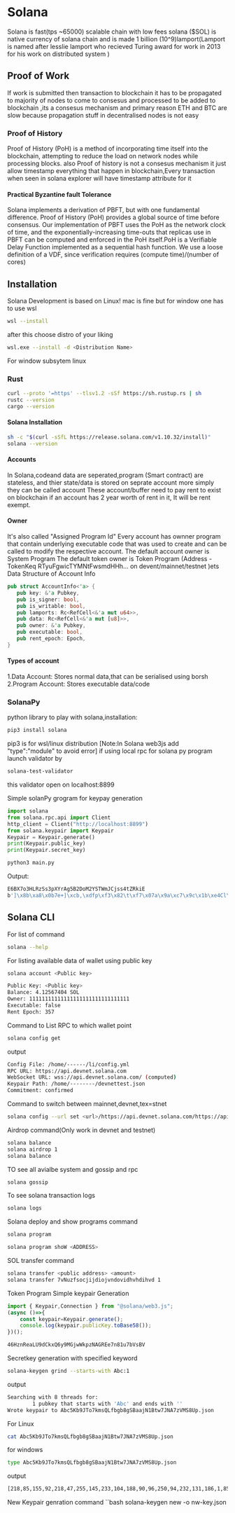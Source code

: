 # Solana

Solana is fast(tps  ~65000) scalable chain with low fees solana ($SOL) is native currency of solana chain  and is made 1 billion (10^9)lamport(Lamport is named after lesslie lamport who recieved Turing award for work in 2013 for his work on distributed system )

## Proof of Work

If work is submitted then transaction to blockchain it has to be propagated  to majority of nodes to come to consesus and processed to be added to blockchain ,its  a consesus mechanism  and primary reason ETH and BTC are slow because propagation  stuff in decentralised nodes is not easy

### Proof of History

Proof of History (PoH) is a method of incorporating time itself into the blockchain, attempting to reduce the load on network nodes while processing blocks. also Proof of history is not a consesus mechanism it just allow timestamp everything that happen in blockchain,Every transaction when seen in solana explorer will have timestamp attribute for it

#### Practical Byzantine fault Tolerance

Solana implements a derivation of PBFT, but with one fundamental difference. Proof of History (PoH) provides a global source of time before consensus. Our implementation of PBFT uses the PoH as the network clock of time, and the exponentially-increasing time-outs that replicas use in PBFT can be computed and enforced in the PoH itself.PoH is a Verifiable Delay Function implemented as a sequential hash function. We use a loose definition of a VDF, since verification requires (compute time)/(number of cores)

## Installation

Solana Development is based on Linux! mac is fine but for window one has to use wsl

```bash
wsl --install
```

after this choose distro of your liking

```bash
wsl.exe --install -d <Distribution Name>
```

For window subsytem linux

### Rust

```bash
curl --proto '=https' --tlsv1.2 -sSf https://sh.rustup.rs | sh
rustc --version
cargo --version
```

#### Solana Installation

```bash
sh -c "$(curl -sSfL https://release.solana.com/v1.10.32/install)"
solana --version
```

#### Accounts

In Solana,codeand data are seperated,program (Smart contract) are stateless,
and thier state/data is stored on seprate account more simply they can be called account
These account/buffer need to pay rent to exist on blockchain if an account has 2 year worth of rent in it, It will be rent exempt.

#### Owner

It's also called "Assigned Program Id"
 Every account has ownner program that contain underlying executable code that was used to create and can be called to modify the respective account.
 The default account owner is System Program
 The default token owner is Token Program
 (Address -TokenKeq RTyuFgwicTYMNtFwsmdHHh... on devent/mainnet/testnet )ets
 Data Structure of Account Info

 ```Rust
 pub struct AccountInfo<'a> {
    pub key: &'a Pubkey,
    pub is_signer: bool,
    pub is_writable: bool,
    pub lamports: Rc<RefCell<&'a mut u64>>,
    pub data: Rc<RefCell<&'a mut [u8]>>,
    pub owner: &'a Pubkey,
    pub executable: bool,
    pub rent_epoch: Epoch,
}
 ```

#### Types of account

 1.Data Account: Stores normal data,that can be serialised using borsh
 2.Program Account: Stores executable data/code

### SolanaPy

python library to play with solana,installation:

```bash
pip3 install solana
```

pip3 is for wsl/linux distribution
 [Note:In Solana web3js add "type":"module"  to avoid error]
 if using local rpc for solana py program launch validator by

 ```bash
 solana-test-validator
 ```

 this validator open on localhost:8899

 Simple solanPy grogram for keypay generation

 ```python
 import solana
from solana.rpc.api import Client
http_client = Client("http://localhost:8899")
from solana.keypair import Keypair
Keypair = Keypair.generate()
print(Keypair.public_key)
print(Keypair.secret_key)
```

```bash
python3 main.py
```

Output:

```bash
E6BX7o3HLRzSs3pXYrAg5B2DoM2YSTWmJCjss4tZRkiE
b']\x8b\xa8\x0b7e+]\xcb,\xdfp\xf3\x82\t\xf7\x07a\x9a\xc7\x9c\x1b\xe4Cl\x02!H~_\x99\x01\xc2{\xban\xde=GU\x91,\x95\x03t\xfc\x1f\x1c\xd7\xc6\x06\xbep\xe7R\x82\xe11\xcfB2{\xcc\xc3'
```

## Solana CLI

For list of command

```bash
solana --help
```

For listing available data of wallet using public key

```bash
solana account <Public key>
```

```bash
Public Key: <Public key>
Balance: 4.12567404 SOL
Owner: 11111111111111111111111111111111
Executable: false
Rent Epoch: 357
```

Command to List RPC to which wallet point

```bash
solana config get
```

output

```bash
Config File: /home/------/li/config.yml
RPC URL: https://api.devnet.solana.com
WebSocket URL: wss://api.devnet.solana.com/ (computed)
Keypair Path: /home/--------/devnettest.json
Commitment: confirmed
```

Command to switch between mainnet,devnet,tex=stnet

```bash
solana config --url set <url>/https://api.devnet.solana.com/https://api.testnet.solana.com
```

Airdrop command(Only work in devnet and testnet)

```bash
solana balance
solana airdrop 1
solana balance
```

TO see all avialbe system and gossip and rpc

```bash
solana gossip
```

To see solana transaction logs

```bash
solana logs
```

Solana deploy and show programs command

```bash
solana program
```

```bash
solana program shoW <ADDRESS>
```

SOL transfer command

```bash
solana transfer <public address> <amount>
solana transfer 7vNuzfsocjijdiojvndovidhvhdihvd 1
```

Token Program
Simple keypair Generation

```javascript
import { Keypair,Connection } from "@solana/web3.js";
(async ()=>{
    const keypair=Keypair.generate();
    console.log(keypair.publicKey.toBase58());
})();
```

```bash
46HznReaLU9dCkxQ6y9MGjwWkpzNAGREe7n81u7bVsBV
```

Secretkey generation with specified keyword

```bash
solana-keygen grind --starts-with Abc:1
```

output

```bash
Searching with 8 threads for:
        1 pubkey that starts with 'Abc' and ends with ''
Wrote keypair to Abc5Kb9JTo7kmsQLfbgb8gSBaajN1Btw7JNA7zVMS8Up.json
```

For Linux

```bash
cat Abc5Kb9JTo7kmsQLfbgb8gSBaajN1Btw7JNA7zVMS8Up.json
```

for windows

```bash
type Abc5Kb9JTo7kmsQLfbgb8gSBaajN1Btw7JNA7zVMS8Up.json
```

output

```bash
[218,85,155,92,218,47,255,145,233,104,188,90,96,250,94,232,131,186,1,85,116,197,115,238,41,39,182,54,164,112,87,106,142,150,150,181,1,214,225,191,5,133,87,190,83,64,223,7,112,23,163,175,221,244,176,170,167,163,89,29,72,42,245,49]
```

New Keypair genration command
``bash
solana-keygen new -o nw-key.json
```
